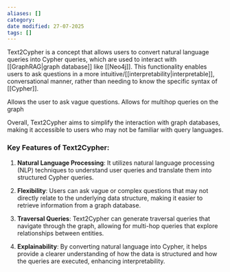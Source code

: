 ```yaml
---
aliases: []
category:
date modified: 27-07-2025
tags: []
---
```

Text2Cypher is a concept that allows users to convert natural language queries into Cypher queries, which are used to interact with [[GraphRAG|graph database]] like [[Neo4j]]. This functionality enables users to ask questions in a more intuitive/[[interpretability|interpretable]], conversational manner, rather than needing to know the specific syntax of [[Cypher]].

Allows the user to ask vague questions.
Allows for multihop queries on the graph

Overall, Text2Cypher aims to simplify the interaction with graph databases, making it accessible to users who may not be familiar with query languages.
### Key Features of Text2Cypher:

1. **Natural Language Processing**: It utilizes natural language processing (NLP) techniques to understand user queries and translate them into structured Cypher queries.

2. **Flexibility**: Users can ask vague or complex questions that may not directly relate to the underlying data structure, making it easier to retrieve information from a graph database.

3. **Traversal Queries**: Text2Cypher can generate traversal queries that navigate through the graph, allowing for multi-hop queries that explore relationships between entities.

4. **Explainability**: By converting natural language into Cypher, it helps provide a clearer understanding of how the data is structured and how the queries are executed, enhancing interpretability.

